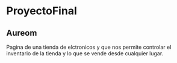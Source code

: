 # ProyectoFinal
## Aureom 
Pagina de una tienda de elctronicos y que nos permite controlar el inventario de la tienda y lo que se vende desde cualquier lugar.
